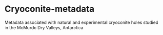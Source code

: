 # Cryoconite-metadata
Metadata associated with natural and experimental cryoconite holes studied in the McMurdo Dry Valleys, Antarctica
